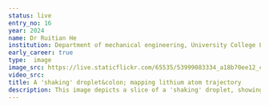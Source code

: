 ```yaml
---
status: live
entry_no: 16
year: 2024
name: Dr Ruitian He
institution: Department of mechanical engineering, University College London
early_career: true
type:  image 
image_src: https://live.staticflickr.com/65535/53999083334_a18b70ee12_c_d.jpg
video_src: 
title: A 'shaking' droplet&colon; mapping lithium atom trajectory
description: This image depicts a slice of a 'shaking' droplet, showing large fluctuations due to atom motion and gas release during the droplet explosion. We conducted reactive molecular dynamics simulations using LAMMPS to visualize the atom dynamics within the droplet on ARCHER2. The streamline in this image represents the trajectory of lithium atoms over 1 femtosecond, demonstrating rigorous motion of lithium atoms during the explosion. This image was generated using Ovitio post-processing software.
---
```

